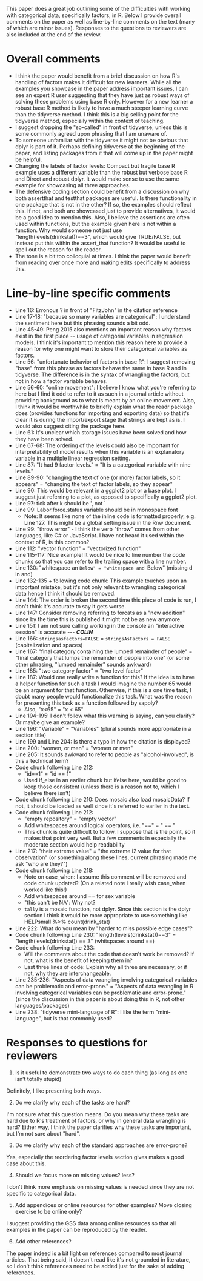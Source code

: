 This paper does a great job outlining some of the difficulties with working with categorical data, specifically factors, in R. Below I provide overall comments on the paper as well as line-by-line comments on the text (many of which are minor issues). Responses to the questions to reviewers are also included at the end of the review.

# Overall comments

- I think the paper would benefit from a brief discussion on how R's handling of factors makes it difficult for new learners. While all the examples you showcase in the paper address important issues, I can see an expert R user suggesting that they have just as robust ways of solving these problems using base R only. However for a new learner a robust base R method is likely to have a much steeper learning curve than the tidyverse method. I think this is a big selling point for the tidyverse method, especially within the context of teaching.
- I suggest dropping the "so-called" in front of tidyverse, unless this is some commonly agreed upon phrasing that I am unaware of.
- To someone unfamiliar with the tidyverse it might not be obvious that dplyr is part of it. Perhaps defining tidyverse at the beginning of the paper, and listing packages from it that will come up in the paper might be helpful.
- Changing the labels of factor levels: Compact but fragile base R example uses a different variable than the robust but verbose base R and Direct and robust dplyr. It would make sense to use the same example for showcasing all three approaches.
- The defensive coding section could benefit from a discussion on why both assertthat and testthat packages are useful. Is there functionality in one package that is not in the other? If so, the examples should reflect this. If not, and both are showcased just to provide alternatives, it would be a good idea to mention this. Also, I believe the assertions are often used within functions, but the example given here is not within a function. Why would someone not just use "length(levels(drinkstat))==3", which would give TRUE/FALSE, but instead put this within the assert_that function? It would be useful to spell out the reason for the reader.
- The tone is a bit too colloquial at times. I think the paper would benefit from reading over once more and making edits specifically to address this.

# Line-by-line specific comments

- Line 16: Erronous ? in front of "FitzJohn" in the citation reference
- Line 17-18: "because so many variables are categorical": I understand the sentiment here but this phrasing sounds a bit odd. 
- Line 45-49: Peng 2015 also mentions an important reason why factors exist in the first place -- usage of categorial variables in regression models. I think it's important to mention this reason here to provide a reason for why one might want to store their categorical variables as factors.
- Line 56: "unfortunate behavior of factors in base R": I suggest removing "base" from this phrase as factors behave the same in base R and in tidyverse. The difference is in the syntax of wrangling the factors, but not in how a factor variable behaves.
- Line 56-60: "online movement": I believe I know what you're referring to here but I find it odd to refer to it as such in a journal article without providing background as to what is meant by an online movement. Also, I think it would be worthwhile to briefly explain what the readr package does (provides functions for importing and exporting data) so that it's clear it is during the import/export stage that strings are kept as is. I would also suggest citing the package here.
- Line 61: It's unclear which storage issues have been solved and how they have been solved.
- Line 67-68: The ordering of the levels could also be important for interpretability of model results when this variable is an explanatory variable in a multiple linear regression setting.
- Line 87: "It had 9 factor levels." = "It is a categorical variable with nine levels."
- Line 89-90: "changing the text of one (or more) factor labels, so it appears" = "changing the text of factor labels, so they appear" 
- Line 90: This would be relevant in a ggplot2 plot or a base plot. I suggest just referring to a plot, as opposed to specifically a ggplot2 plot.
- Line 97: tick after k should be ', not `
- Line 99: Labor.force.status variable should be in monospace font
	- Note: It seems like none of the inline code is formatted properly, e.g.  Line 127. This might be a global setting issue in the Rnw document.
- Line 99: "throw error" - I think the verb "throw" comes from other languages, like C# or JavaScript. I have not heard it used within the context of R, is this common?
- Line 112: "vector function" = "vectorized function"
- Line 115-117: Nice example! It would be nice to line number the code chunks so that you can refer to the trailing space with a line number.
- Line 130: "whitespace an `Below" = "whitespace and `Below" (missing d in and)
- Line 132-135 + following code chunk: This example touches upon an important mistake, but it's not only relevant to wrangling categorical data hence I think it should be removed.
- Line 144: The order is broken the second time this piece of code is run, I don't think it's accurate to say it gets worse. 
- Line 147: Consider removing referring to forcats as a "new addition" since by the time this is published it might not be as new anymore.
- Line 151: I am not sure calling working in the console an "interactive session" is accurate --- ***COLIN***
- Line 166: `stringsasfactors=FALSE` = `stringsAsFactors = FALSE` (capitalization and spaces)
- Line 167: "final category containing the lumped remainder of people" = "final category that lumps the remainder of people into one" (or some other phrasing, "lumped remainder" sounds awkward)
- Line 185: "two category factor" = "two level factor"
- Line 187: Would one really write a function for this? If the idea is to have a helper function for such a task I would imagine the number 65 would be an argument for that function. Otherwise, if this is a one time task, I doubt many people would functionalize this task. What was the reason for presenting this task as a function followed by sapply?
	- Also, "x<65" = "x < 65"
- Line 194-195: I don't follow what this warning is saying, can you clarify? Or maybe give an example?
- Line 196: "Variable" = "Variables" (plural sounds more appropriate in a section title)
- Line 199 and Line 204: Is there a typo in how the citation is displayed?
- Line 200: "women, or men" = "women or men"
- Line 205: It sounds awkward to refer to people as "alcohol-involved", is this a technical term?
- Code chunk following Line 212: 
	- "id==1" = "id == 1"
	- Used if_else in an earlier chunk but ifelse here, would be good to keep those consistent (unless there is a reason not to, which I believe there isn't)
- Code chunk following Line 210: Does mosaic also load mosaicData? If not, it should be loaded as well since it's referred to earlier in the text. 
- Code chunk following Line 212:
	- "empty repository" = "empty vector"
	- Add whitespaces around logical operators, i.e. "==" = " == "
	- This chunk is quite difficult to follow. I suppose that is the point, so it makes that point very well. But a few comments in especially the moderate section would help readability
- Line 217: "their extreme value" = "the extreme i2 value for that observation" (or something along these lines, current phrasing made me ask "who are they?")
- Code chunk following Line 218:
	- Note on case_when: I assume this comment will be removed and code chunk updated? (On a related note I really wish case_when worked like this!)
	- Add whitespaces around == for sex variable
	- "this can't be NA": Why not?
	- `tally` is a mosaic function, not dplyr. Since this section is the dplyr section I think it would be more appropriate to use something like HELPsmall %>% count(drink_stat)
- Line 222: What do you mean by "harder to miss possible edge cases"?
- Code chunk following Line 230: "length(levels(drinkstat))==3" = "length(levels(drinkstat)) == 3" (whitspaces around ==)
- Code chunk following Line 233: 
	- Will the comments about the code that doesn't work be removed? If not, what is the benefit of keeping them in?
	- Last three lines of code: Explain why all three are necessary, or if not, why they are interchangeable.
- Line 235-236: "Aspects of data wrangling involving categorical variables can be problematic and error-prone." = "Aspects of data wrangling in R involving categorical variables can be problematic and error-prone." (since the discussion in this paper is about doing this in R, not other languages/packages)
- Line 238: "tidyverse mini-language of R": I like the term "mini-language", but is that commonly used?

# Responses to questions for reviewers

1. Is it useful to demonstrate two ways to do each thing (as long as one isn’t totally stupid)

Definitely, I like presenting both ways.

2. Do we clarify why each of the tasks are hard?

I'm not sure what this question means. Do you mean why these tasks are hard due to R's treatment of factors, or why in general data wrangling is hard? Either way, I think the paper clarifies why these tasks are important, but I'm not sure about "hard".

3. Do we clarify why each of the standard approaches are error-prone?

Yes, especially the reordering factor levels section gives makes a good case about this.

4. Should we focus more on missing values? less?

I don't think more emphasis on missing values is needed since they are not specific to categorical data.

5. Add appendices or online resources for other examples? Move closing exercise to be online only?

I suggest providing the GSS data among online resources so that all examples in the paper can be reproduced by the reader.

6. Add other references?

The paper indeed is a bit light on references compared to most journal articles. That being said, it doesn't read like it's not grounded in literature, so I don't think references need to be added just for the sake of adding references. 